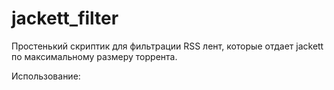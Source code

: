# jackett_filter
Простенький скриптик для фильтрации RSS лент, которые отдает jackett по максимальному размеру торрента.

Использование:


